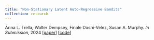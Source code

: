 ```yaml
---
title: "Non-Stationary Latent Auto-Regressive Bandits"
collection: research
---
```

Anna L. Trella, Walter Dempsey, Finale Doshi-Velez, Susan A. Murphy. *In Submission*, 2024 [[paper](https://arxiv.org/abs/2402.03110)] [[code](https://github.com/annatrella/latent-auto-bandits)]